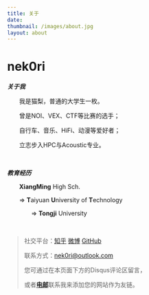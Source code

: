 ```yaml
---
title: 关于
date:
thumbnail: /images/about.jpg
layout: about
---
```

# nek0ri

***关于我***

&emsp;&emsp;我是猫梨，普通的大学生一枚。

&emsp;&emsp;曾是NOI、VEX、CTF等比赛的选手；

&emsp;&emsp;自行车、音乐、HiFi、动漫等爱好者；

&emsp;&emsp;立志步入HPC与Acoustic专业。

<br/>

***教育经历***

&emsp;&emsp;**XiangMing** High Sch. 

&emsp;&emsp;=> **T**aiyuan **U**niversity of **T**echnology

&emsp;&emsp;&emsp;&emsp;=> **Tongji** University
  
<br/>


> 社交平台：[知乎](https://www.zhihu.com/people/mattlee) [微博](https://weibo.com/6605314462/profile?topnav=1&wvr=6) [GitHub](https://github.com/nek0ri)
>
> 联系方式：[nek0ri@outlook.com](nek0ri@outlook.com)
> 
> 您可通过在本页面下方的Disqus评论区留言，
>
> 或者[**电邮**](nek0ri@outlook.com)联系我来添加您的网站作为友链。
